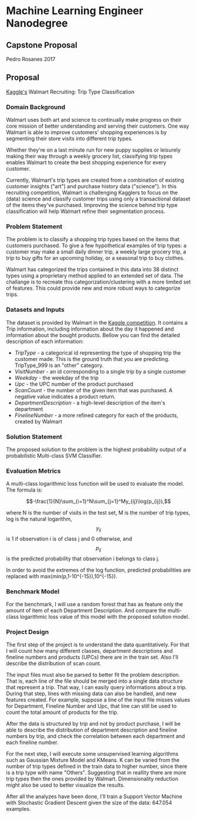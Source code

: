 # Machine Learning Engineer Nanodegree
## Capstone Proposal
Pedro Rosanes
2017

## Proposal
<!-- _(approx. 2-3 pages)_ -->

[Kaggle's](https://www.kaggle.com/c/walmart-recruiting-trip-type-classification) Walmart Recruiting: Trip Type Classification

### Domain Background
<!-- _(approx. 1-2 paragraphs)_

In this section, provide brief details on the background information of the domain from which the project is proposed. Historical information relevant to the project should be included. It should be clear how or why a problem in the domain can or should be solved. Related academic research should be appropriately cited in this section, including why that research is relevant. Additionally, a discussion of your personal motivation for investigating a particular problem in the domain is encouraged but not required. -->

Walmart uses both art and science to continually make progress on their core mission of better understanding and serving their customers. One way Walmart is able to improve customers' shopping experiences is by segmenting their store visits into different trip types. 

Whether they're on a last minute run for new puppy supplies or leisurely making their way through a weekly grocery list, classifying trip types enables Walmart to create the best shopping experience for every customer.

Currently, Walmart's trip types are created from a combination of existing customer insights ("art") and purchase history data ("science"). In this recruiting competition, Walmart is challenging Kagglers to focus on the (data) science and classify customer trips using only a transactional dataset of the items they've purchased. Improving the science behind trip type classification will help Walmart refine their segmentation process.

### Problem Statement
<!-- _(approx. 1 paragraph)_

In this section, clearly describe the problem that is to be solved. The problem described should be well defined and should have at least one relevant potential solution. Additionally, describe the problem thoroughly such that it is clear that the problem is quantifiable (the problem can be expressed in mathematical or logical terms) , measurable (the problem can be measured by some metric and clearly observed), and replicable (the problem can be reproduced and occurs more than once). -->

The problem is to classify a shopping trip types based on the items that customers purchased. To give a few hypothetical examples of trip types: a customer may make a small daily dinner trip, a weekly large grocery trip, a trip to buy gifts for an upcoming holiday, or a seasonal trip to buy clothes.

Walmart has categorized the trips contained in this data into 38 distinct types using a proprietary method applied to an extended set of data. The challange is to recreate this categorization/clustering with a more limited set of features. This could provide new and more robust ways to categorize trips.

### Datasets and Inputs
<!-- _(approx. 2-3 paragraphs)_

In this section, the dataset(s) and/or input(s) being considered for the project should be thoroughly described, such as how they relate to the problem and why they should be used. Information such as how the dataset or input is (was) obtained, and the characteristics of the dataset or input, should be included with relevant references and citations as necessary It should be clear how the dataset(s) or input(s) will be used in the project and whether their use is appropriate given the context of the problem. -->

The dataset is provided by Walmart in the [Kaggle competition](https://www.kaggle.com/c/walmart-recruiting-trip-type-classification/data). It contains a Trip information, including information about the day it happened and information about the bought products. Bellow you can find the detailed description of each information:
- *TripType* - a categorical id representing the type of shopping trip the customer made. This is the ground truth that you are predicting. TripType_999 is an "other" category.
- *VisitNumber* - an id corresponding to a single trip by a single customer
- *Weekday* - the weekday of the trip
- *Upc* - the UPC number of the product purchased
- *ScanCount* - the number of the given item that was purchased. A negative value indicates a product return.
- *DepartmentDescription* - a high-level description of the item's department
- *FinelineNumber* - a more refined category for each of the products, created by Walmart

### Solution Statement
<!-- _(approx. 1 paragraph)_

In this section, clearly describe a solution to the problem. The solution should be applicable to the project domain and appropriate for the dataset(s) or input(s) given. Additionally, describe the solution thoroughly such that it is clear that the solution is quantifiable (the solution can be expressed in mathematical or logical terms) , measurable (the solution can be measured by some metric and clearly observed), and replicable (the solution can be reproduced and occurs more than once). -->

The proposed solution to the problem is the highest probability output of a probabilistic Multi-class SVM Classifier.

### Evaluation Metrics
<!-- _(approx. 1-2 paragraphs)_

In this section, propose at least one evaluation metric that can be used to quantify the performance of both the benchmark model and the solution model. The evaluation metric(s) you propose should be appropriate given the context of the data, the problem statement, and the intended solution. Describe how the evaluation metric(s) are derived and provide an example of their mathematical representations (if applicable). Complex evaluation metrics should be clearly defined and quantifiable (can be expressed in mathematical or logical terms). -->

A multi-class logarithmic loss function will be used to evaluate the model. The formula is:

$$-\frac{1}{N}\sum_{i=1}^N\sum_{j=1}^My_{ij}\log(p_{ij}),$$

where N is the number of visits in the test set, M is the number of trip types, log is the natural logarithm, $$y_{ij}$$ is 1 if observation i is of class j and 0 otherwise, and $$p_{ij}$$ is the predicted probability that observation i belongs to class j.

In order to avoid the extremes of the log function, predicted probabilities are replaced with max(min(p,1-10^{-15}),10^{-15}).

### Benchmark Model
<!--
_(approximately 1-2 paragraphs)_

In this section, provide the details for a benchmark model or result that relates to the domain, problem statement, and intended solution. Ideally, the benchmark model or result contextualizes existing methods or known information in the domain and problem given, which could then be objectively compared to the solution. Describe how the benchmark model or result is measurable (can be measured by some metric and clearly observed) with thorough detail. -->

For the benchmark, I will use a random forest that has as feature only the amount of item of each Department Description. And compare the multi-class logarithmic loss value of this model with the proposed solution model.

### Project Design
<!-- _(approx. 1 page)_

In this final section, summarize a theoretical workflow for approaching a solution given the problem. Provide thorough discussion for what strategies you may consider employing, what analysis of the data might be required before being used, or which algorithms will be considered for your implementation. The workflow and discussion that you provide should align with the qualities of the previous sections. Additionally, you are encouraged to include small visualizations, pseudocode, or diagrams to aid in describing the project design, but it is not required. The discussion should clearly outline your intended workflow of the capstone project. -->

The first step of the project is to understand the data quantitatively. For that I will count how many different classes, department descriptions and fineline numbers and products (UPCs) there are in the train set. Also I'll describe the distribution of scan count. 

The input files must also be parsed to better fit the problem description. That is, each line of the file should be merged into a single data structure that represent a trip. That way, I can easily query informations about a trip. During that step, lines with missing data can also be handled, and new features created. For example, suppose a line of the input file misses values for Department, Fineline Number and Upc, that line can still be used to count the total amount of products for the trip. 

After the data is structured by trip and not by product purchase, I will be able to describe the distribution of department description and fineline numbers by trip, and check the correlation between each department and each fineline number.

For the next step, I will execute some unsupervised learning algorithms such as Gaussian Mixture Model and KMeans. K can be varied from the number of trip types defined in the train data to higher number, since there is a trip type with name "Others". Suggesting that in reallity there are more trip types then the ones provided by Walmart. Dimensionality reduction might also be used to better visualize the results.

After all the analyzes have been done, I'll train a Support Vector Machine with Stochastic Gradient Descent given the size of the data: 647.054 examples.

<!--

**Before submitting your proposal, ask yourself. . .**

- Does the proposal you have written follow a well-organized structure similar to that of the project template?
- Is each section (particularly **Solution Statement** and **Project Design**) written in a clear, concise and specific fashion? Are there any ambiguous terms or phrases that need clarification?
- Would the intended audience of your project be able to understand your proposal?
- Have you properly proofread your proposal to assure there are minimal grammatical and spelling mistakes?
- Are all the resources used for this project correctly cited and referenced?
-->
